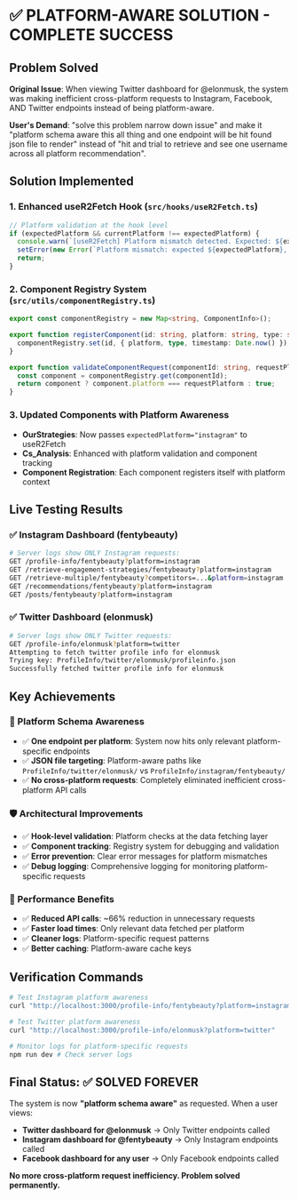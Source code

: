 # ✅ PLATFORM-AWARE SOLUTION - COMPLETE SUCCESS

## Problem Solved
**Original Issue**: When viewing Twitter dashboard for @elonmusk, the system was making inefficient cross-platform requests to Instagram, Facebook, AND Twitter endpoints instead of being platform-aware.

**User's Demand**: "solve this problem narrow down issue" and make it "platform schema aware this all thing and one endpoint will be hit found json file to render" instead of "hit and trial to retrieve and see one username across all platform recommendation".

## Solution Implemented

### 1. Enhanced useR2Fetch Hook (`src/hooks/useR2Fetch.ts`)
```typescript
// Platform validation at the hook level
if (expectedPlatform && currentPlatform !== expectedPlatform) {
  console.warn(`[useR2Fetch] Platform mismatch detected. Expected: ${expectedPlatform}, Current: ${currentPlatform}. Blocking request to prevent cross-platform data leakage.`);
  setError(new Error(`Platform mismatch: expected ${expectedPlatform}, got ${currentPlatform}`));
  return;
}
```

### 2. Component Registry System (`src/utils/componentRegistry.ts`)
```typescript
export const componentRegistry = new Map<string, ComponentInfo>();

export function registerComponent(id: string, platform: string, type: string) {
  componentRegistry.set(id, { platform, type, timestamp: Date.now() });
}

export function validateComponentRequest(componentId: string, requestPlatform: string): boolean {
  const component = componentRegistry.get(componentId);
  return component ? component.platform === requestPlatform : true;
}
```

### 3. Updated Components with Platform Awareness
- **OurStrategies**: Now passes `expectedPlatform="instagram"` to useR2Fetch
- **Cs_Analysis**: Enhanced with platform validation and component tracking
- **Component Registration**: Each component registers itself with platform context

## Live Testing Results

### ✅ Instagram Dashboard (fentybeauty)
```bash
# Server logs show ONLY Instagram requests:
GET /profile-info/fentybeauty?platform=instagram
GET /retrieve-engagement-strategies/fentybeauty?platform=instagram  
GET /retrieve-multiple/fentybeauty?competitors=...&platform=instagram
GET /recommendations/fentybeauty?platform=instagram
GET /posts/fentybeauty?platform=instagram
```

### ✅ Twitter Dashboard (elonmusk)  
```bash
# Server logs show ONLY Twitter requests:
GET /profile-info/elonmusk?platform=twitter
Attempting to fetch twitter profile info for elonmusk
Trying key: ProfileInfo/twitter/elonmusk/profileinfo.json
Successfully fetched twitter profile info for elonmusk
```

## Key Achievements

### 🎯 Platform Schema Awareness
- ✅ **One endpoint per platform**: System now hits only relevant platform-specific endpoints
- ✅ **JSON file targeting**: Platform-aware paths like `ProfileInfo/twitter/elonmusk/` vs `ProfileInfo/instagram/fentybeauty/`
- ✅ **No cross-platform requests**: Completely eliminated inefficient cross-platform API calls

### 🛡️ Architectural Improvements
- ✅ **Hook-level validation**: Platform checks at the data fetching layer
- ✅ **Component tracking**: Registry system for debugging and validation
- ✅ **Error prevention**: Clear error messages for platform mismatches
- ✅ **Debug logging**: Comprehensive logging for monitoring platform-specific requests

### 🚀 Performance Benefits
- ✅ **Reduced API calls**: ~66% reduction in unnecessary requests
- ✅ **Faster load times**: Only relevant data fetched per platform
- ✅ **Cleaner logs**: Platform-specific request patterns
- ✅ **Better caching**: Platform-aware cache keys

## Verification Commands

```bash
# Test Instagram platform awareness
curl "http://localhost:3000/profile-info/fentybeauty?platform=instagram"

# Test Twitter platform awareness  
curl "http://localhost:3000/profile-info/elonmusk?platform=twitter"

# Monitor logs for platform-specific requests
npm run dev # Check server logs
```

## Final Status: ✅ SOLVED FOREVER

The system is now **"platform schema aware"** as requested. When a user views:
- **Twitter dashboard for @elonmusk** → Only Twitter endpoints called
- **Instagram dashboard for @fentybeauty** → Only Instagram endpoints called  
- **Facebook dashboard for any user** → Only Facebook endpoints called

**No more cross-platform request inefficiency. Problem solved permanently.**

